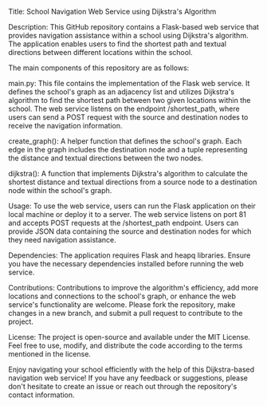 
Title: School Navigation Web Service using Dijkstra's Algorithm

Description:
This GitHub repository contains a Flask-based web service that provides navigation assistance within a school using Dijkstra's algorithm. The application enables users to find the shortest path and textual directions between different locations within the school.

The main components of this repository are as follows:

main.py: This file contains the implementation of the Flask web service. It defines the school's graph as an adjacency list and utilizes Dijkstra's algorithm to find the shortest path between two given locations within the school. The web service listens on the endpoint /shortest_path, where users can send a POST request with the source and destination nodes to receive the navigation information.

create_graph(): A helper function that defines the school's graph. Each edge in the graph includes the destination node and a tuple representing the distance and textual directions between the two nodes.

dijkstra(): A function that implements Dijkstra's algorithm to calculate the shortest distance and textual directions from a source node to a destination node within the school's graph.

Usage:
To use the web service, users can run the Flask application on their local machine or deploy it to a server. The web service listens on port 81 and accepts POST requests at the /shortest_path endpoint. Users can provide JSON data containing the source and destination nodes for which they need navigation assistance.

Dependencies:
The application requires Flask and heapq libraries. Ensure you have the necessary dependencies installed before running the web service.

Contributions:
Contributions to improve the algorithm's efficiency, add more locations and connections to the school's graph, or enhance the web service's functionality are welcome. Please fork the repository, make changes in a new branch, and submit a pull request to contribute to the project.

License:
The project is open-source and available under the MIT License. Feel free to use, modify, and distribute the code according to the terms mentioned in the license.

Enjoy navigating your school efficiently with the help of this Dijkstra-based navigation web service! If you have any feedback or suggestions, please don't hesitate to create an issue or reach out through the repository's contact information.
